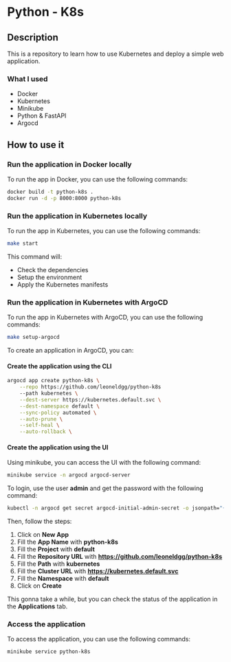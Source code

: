 # Python - K8s

## Description

This is a repository to learn how to use Kubernetes and deploy a simple web application.

### What I used
+ Docker
+ Kubernetes
+ Minikube
+ Python & FastAPI
+ Argocd

## How to use it

### Run the application in Docker locally

To run the app in Docker, you can use the following commands:

```bash
docker build -t python-k8s .
docker run -d -p 8000:8000 python-k8s
```

### Run the application in Kubernetes locally

To run the app in Kubernetes, you can use the following commands:

```bash
make start
```

This command will:
+ Check the dependencies
+ Setup the environment
+ Apply the Kubernetes manifests


### Run the application in Kubernetes with ArgoCD

To run the app in Kubernetes with ArgoCD, you can use the following commands:

```bash
make setup-argocd
```

To create an application in ArgoCD, you can:

#### Create the application using the CLI

```bash
argocd app create python-k8s \
    --repo https://github.com/leoneldgg/python-k8s
    --path kubernetes \
    --dest-server https://kubernetes.default.svc \
    --dest-namespace default \
    --sync-policy automated \
    --auto-prune \
    --self-heal \
    --auto-rollback \
```

#### Create the application using the UI

Using minikube, you can access the UI with the following command:

```bash
minikube service -n argocd argocd-server
```

To login, use the user **admin** and get the password with the following command:

```bash
kubectl -n argocd get secret argocd-initial-admin-secret -o jsonpath="{.data.password}" | base64 -d
```

Then, follow the steps:

1. Click on **New App**
2. Fill the **App Name** with **python-k8s**
3. Fill the **Project** with **default**
4. Fill the **Repository URL** with **https://github.com/leoneldgg/python-k8s**
5. Fill the **Path** with **kubernetes**
6. Fill the **Cluster URL** with **https://kubernetes.default.svc**
7. Fill the **Namespace** with **default**
8. Click on **Create**

This gonna take a while, but you can check the status of the application in the **Applications** tab.

### Access the application

To access the application, you can use the following commands:

```bash
minikube service python-k8s
```
